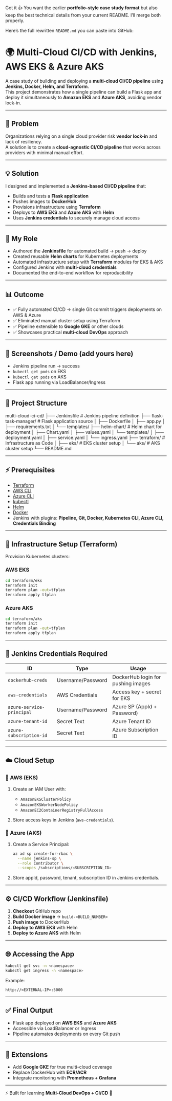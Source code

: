 Got it 👍 You want the earlier **portfolio-style case study format** but also keep the best technical details from your current README. I’ll merge both properly.

Here’s the full rewritten `README.md` you can paste into GitHub:

# 🌍 Multi-Cloud CI/CD with Jenkins, AWS EKS & Azure AKS

A case study of building and deploying a **multi-cloud CI/CD pipeline** using **Jenkins, Docker, Helm, and Terraform**.  
This project demonstrates how a single pipeline can build a Flask app and deploy it simultaneously to **Amazon EKS** and **Azure AKS**, avoiding vendor lock-in.

---

## 🚩 Problem
Organizations relying on a single cloud provider risk **vendor lock-in** and lack of resiliency.  
A solution is to create a **cloud-agnostic CI/CD pipeline** that works across providers with minimal manual effort.

---

## 💡 Solution
I designed and implemented a **Jenkins-based CI/CD pipeline** that:

- Builds and tests a **Flask application**
- Pushes images to **DockerHub**
- Provisions infrastructure using **Terraform**
- Deploys to **AWS EKS** and **Azure AKS** with **Helm**
- Uses **Jenkins credentials** to securely manage cloud access

---

## 🎯 My Role
- Authored the **Jenkinsfile** for automated build → push → deploy
- Created reusable **Helm charts** for Kubernetes deployments
- Automated infrastructure setup with **Terraform** modules for EKS & AKS
- Configured Jenkins with **multi-cloud credentials**
- Documented the end-to-end workflow for reproducibility

---

## 📊 Outcome
- ✅ Fully automated CI/CD → single Git commit triggers deployments on AWS & Azure  
- ✅ Eliminated manual cluster setup using Terraform  
- ✅ Pipeline extensible to **Google GKE** or other clouds  
- ✅ Showcases practical **multi-cloud DevOps** approach  

---

## 📸 Screenshots / Demo (add yours here)
- Jenkins pipeline run → success  
- `kubectl get pods` on EKS  
- `kubectl get pods` on AKS  
- Flask app running via LoadBalancer/Ingress  

---

## 📂 Project Structure

multi-cloud-ci-cd/
├── Jenkinsfile                # Jenkins pipeline definition
├── flask-task-manager/        # Flask application source
│   ├── Dockerfile
│   ├── app.py
│   ├── requirements.txt
│   └── templates/
├── helm-chart/                # Helm chart for deployment
│   ├── Chart.yaml
│   ├── values.yaml
│   └── templates/
│       ├── deployment.yaml
│       ├── service.yaml
│       └── ingress.yaml
├── terraform/                 # Infrastructure as Code
│   ├── eks/                   # EKS cluster setup
│   └── aks/                   # AKS cluster setup
└── README.md

---

## ⚡ Prerequisites

- [Terraform](https://developer.hashicorp.com/terraform/downloads)  
- [AWS CLI](https://docs.aws.amazon.com/cli/latest/userguide/getting-started-install.html)  
- [Azure CLI](https://learn.microsoft.com/en-us/cli/azure/install-azure-cli)  
- [kubectl](https://kubernetes.io/docs/tasks/tools/)  
- [Helm](https://helm.sh/docs/intro/install/)  
- [Docker](https://docs.docker.com/get-docker/)  
- Jenkins with plugins: **Pipeline, Git, Docker, Kubernetes CLI, Azure CLI, Credentials Binding**

---

## 🚀 Infrastructure Setup (Terraform)

Provision Kubernetes clusters:

### AWS EKS
```bash
cd terraform/eks
terraform init
terraform plan -out=tfplan
terraform apply tfplan
````

### Azure AKS

```bash
cd terraform/aks
terraform init
terraform plan -out=tfplan
terraform apply tfplan
```

---

## 🔑 Jenkins Credentials Required

| ID                        | Type              | Usage                              |
| ------------------------- | ----------------- | ---------------------------------- |
| `dockerhub-creds`         | Username/Password | DockerHub login for pushing images |
| `aws-credentials`         | AWS Credentials   | Access key + secret for EKS        |
| `azure-service-principal` | Username/Password | Azure SP (AppId + Password)        |
| `azure-tenant-id`         | Secret Text       | Azure Tenant ID                    |
| `azure-subscription-id`   | Secret Text       | Azure Subscription ID              |

---

## ☁️ Cloud Setup

### 🔹 AWS (EKS)

1. Create an IAM User with:

   * `AmazonEKSClusterPolicy`
   * `AmazonEKSWorkerNodePolicy`
   * `AmazonEC2ContainerRegistryFullAccess`
2. Store access keys in Jenkins (`aws-credentials`).

### 🔹 Azure (AKS)

1. Create a Service Principal:

   ```bash
   az ad sp create-for-rbac \
     --name jenkins-sp \
     --role Contributor \
     --scopes /subscriptions/<SUBSCRIPTION_ID>
   ```
2. Store appId, password, tenant, subscription ID in Jenkins credentials.

---

## ⚙️ CI/CD Workflow (Jenkinsfile)

1. **Checkout** GitHub repo
2. **Build Docker image** → `build-<BUILD_NUMBER>`
3. **Push image** to DockerHub
4. **Deploy to AWS EKS** with Helm
5. **Deploy to Azure AKS** with Helm

---

## 🌐 Accessing the App

```bash
kubectl get svc -n <namespace>
kubectl get ingress -n <namespace>
```

Example:

```
http://<EXTERNAL-IP>:5000
```

---

## ✅ Final Output

* Flask app deployed on **AWS EKS** and **Azure AKS**
* Accessible via LoadBalancer or Ingress
* Pipeline automates deployments on every Git push

---

## 📌 Extensions

* Add **Google GKE** for true multi-cloud coverage
* Replace DockerHub with **ECR/ACR**
* Integrate monitoring with **Prometheus + Grafana**

---

⚡ Built for learning **Multi-Cloud DevOps + CI/CD** 🚀

```
